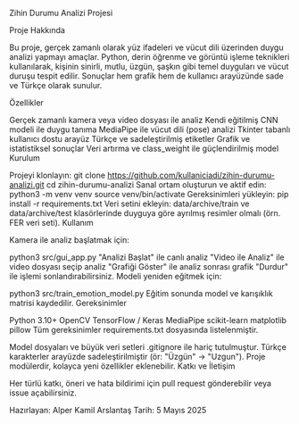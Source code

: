 Zihin Durumu Analizi Projesi

Proje Hakkında

Bu proje, gerçek zamanlı olarak yüz ifadeleri ve vücut dili üzerinden duygu analizi yapmayı amaçlar. Python, derin öğrenme ve görüntü işleme teknikleri kullanılarak, kişinin sinirli, mutlu, üzgün, şaşkın gibi temel duyguları ve vücut duruşu tespit edilir. Sonuçlar hem grafik hem de kullanıcı arayüzünde sade ve Türkçe olarak sunulur.

Özellikler

Gerçek zamanlı kamera veya video dosyası ile analiz
Kendi eğitilmiş CNN modeli ile duygu tanıma
MediaPipe ile vücut dili (pose) analizi
Tkinter tabanlı kullanıcı dostu arayüz
Türkçe ve sadeleştirilmiş etiketler
Grafik ve istatistiksel sonuçlar
Veri artırma ve class_weight ile güçlendirilmiş model
Kurulum

Projeyi klonlayın:
git clone https://github.com/kullaniciadi/zihin-durumu-analizi.git
cd zihin-durumu-analizi
Sanal ortam oluşturun ve aktif edin:
python3 -m venv venv
source venv/bin/activate
Gereksinimleri yükleyin:
pip install -r requirements.txt
Veri setini ekleyin:
data/archive/train ve data/archive/test klasörlerinde duyguya göre ayrılmış resimler olmalı (örn. FER veri seti).
Kullanım

Kamera ile analiz başlatmak için:

python3 src/gui_app.py
"Analizi Başlat" ile canlı analiz
"Video ile Analiz" ile video dosyası seçip analiz
"Grafiği Göster" ile analiz sonrası grafik
"Durdur" ile işlemi sonlandırabilirsiniz.
Modeli yeniden eğitmek için:

python3 src/train_emotion_model.py
Eğitim sonunda model ve karışıklık matrisi kaydedilir.
Gereksinimler

Python 3.10+
OpenCV
TensorFlow / Keras
MediaPipe
scikit-learn
matplotlib
pillow
Tüm gereksinimler requirements.txt dosyasında listelenmiştir.



Model dosyaları ve büyük veri setleri .gitignore ile hariç tutulmuştur.
Türkçe karakterler arayüzde sadeleştirilmiştir (ör: "Üzgün" → "Uzgun").
Proje modülerdir, kolayca yeni özellikler eklenebilir.
Katkı ve İletişim

Her türlü katkı, öneri ve hata bildirimi için pull request gönderebilir veya issue açabilirsiniz.

Hazırlayan: Alper Kamil Arslantaş Tarih: 5 Mayıs 2025
